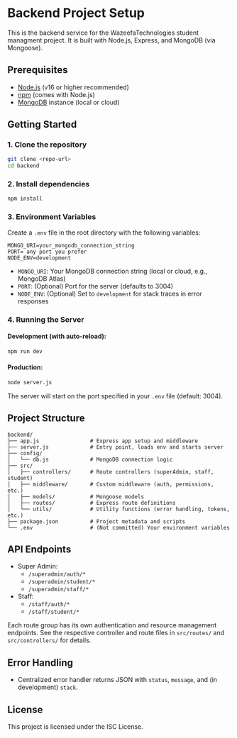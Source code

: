 # Backend Project Setup

This is the backend service for the WazeefaTechnologies student managment project. It is built with Node.js, Express, and MongoDB (via Mongoose).

## Prerequisites

- [Node.js](https://nodejs.org/) (v16 or higher recommended)
- [npm](https://www.npmjs.com/) (comes with Node.js)
- [MongoDB](https://www.mongodb.com/) instance (local or cloud)

## Getting Started

### 1. Clone the repository
```bash
git clone <repo-url>
cd backend
```

### 2. Install dependencies
```bash
npm install
```

### 3. Environment Variables
Create a `.env` file in the root directory with the following variables:

```
MONGO_URI=your_mongodb_connection_string
PORT= any port you prefer
NODE_ENV=development
```

- `MONGO_URI`: Your MongoDB connection string (local or cloud, e.g., MongoDB Atlas)
- `PORT`: (Optional) Port for the server (defaults to 3004)
- `NODE_ENV`: (Optional) Set to `development` for stack traces in error responses

### 4. Running the Server

#### Development (with auto-reload):
```bash
npm run dev
```

#### Production:
```bash
node server.js
```

The server will start on the port specified in your `.env` file (default: 3004).

## Project Structure

```
backend/
├── app.js                # Express app setup and middleware
├── server.js             # Entry point, loads env and starts server
├── config/
│   └── db.js             # MongoDB connection logic
├── src/
│   ├── controllers/      # Route controllers (superAdmin, staff, student)
│   ├── middleware/       # Custom middleware (auth, permissions, etc.)
│   ├── models/           # Mongoose models
│   ├── routes/           # Express route definitions
│   └── utils/            # Utility functions (error handling, tokens, etc.)
├── package.json          # Project metadata and scripts
└── .env                  # (Not committed) Your environment variables
```

## API Endpoints

- Super Admin:
  - `/superadmin/auth/*`
  - `/superadmin/student/*`
  - `/superadmin/staff/*`
- Staff:
  - `/staff/auth/*`
  - `/staff/student/*`

Each route group has its own authentication and resource management endpoints. See the respective controller and route files in `src/routes/` and `src/controllers/` for details.

## Error Handling
- Centralized error handler returns JSON with `status`, `message`, and (in development) `stack`.

## License

This project is licensed under the ISC License. 
